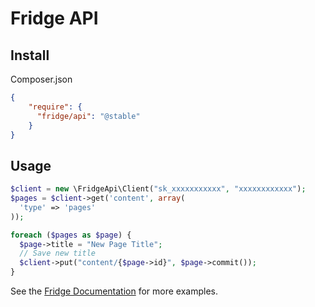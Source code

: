 # Fridge API

## Install

Composer.json

```json
{
    "require": {
      "fridge/api": "@stable"
    }
}
```

## Usage

```php
$client = new \FridgeApi\Client("sk_xxxxxxxxxxx", "xxxxxxxxxxxx");
$pages = $client->get('content', array(
  'type' => 'pages'
));

foreach ($pages as $page) {
  $page->title = "New Page Title";
  // Save new title
  $client->put("content/{$page->id}", $page->commit());
}
```

See the [Fridge Documentation](https://fridgecms.com/docs/) for more examples.
